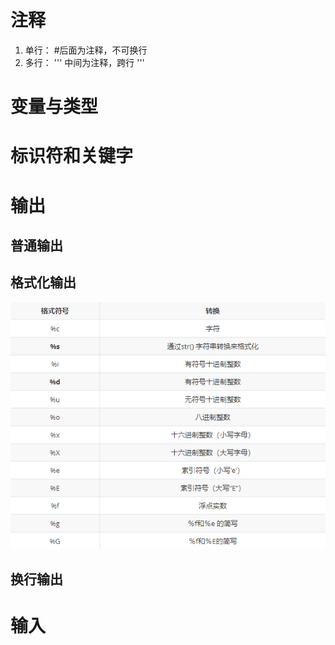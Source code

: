 # 注释
1. 单行： #后面为注释，不可换行
2. 多行： '''  中间为注释，跨行 '''

# 变量与类型

# 标识符和关键字

# 输出

## 普通输出

## 格式化输出
![Alt text](img/format.png "optional title")
## 换行输出

# 输入